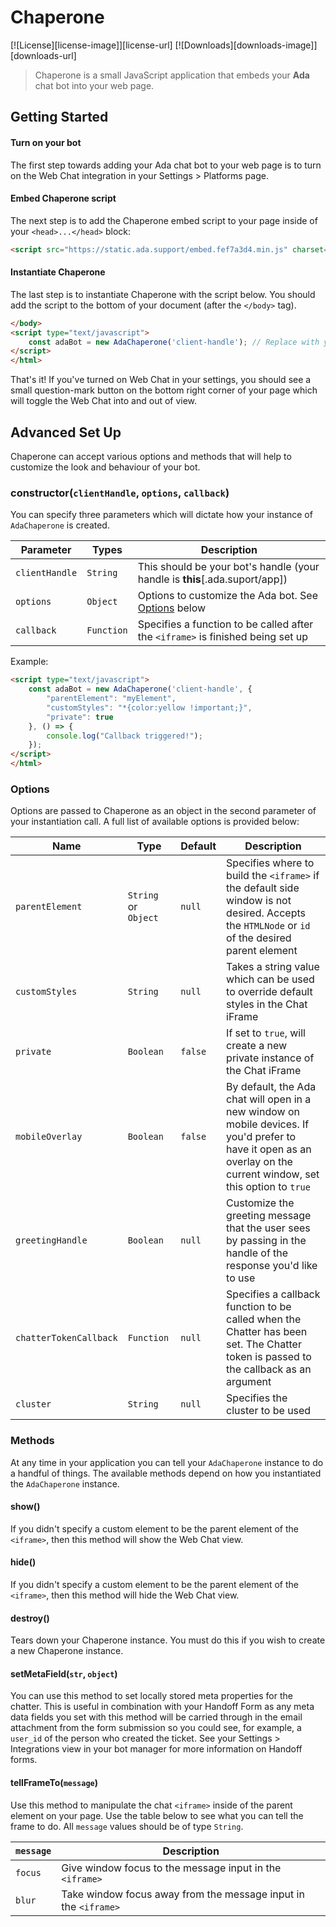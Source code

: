 # Chaperone

[![License][license-image]][license-url]
[![Downloads][downloads-image]][downloads-url]

> Chaperone is a small JavaScript application that embeds your **Ada** chat bot into your web page.

## Getting Started
#### Turn on your bot
The first step towards adding your Ada chat bot to your web page is to turn on the Web Chat integration in your Settings > Platforms page. 

#### Embed Chaperone script
The next step is to add the Chaperone embed script to your page inside of your `<head>...</head>` block:

```html
<script src="https://static.ada.support/embed.fef7a3d4.min.js" charset="utf-8"></script>
```

#### Instantiate Chaperone
The last step is to instantiate Chaperone with the script below. You should add the script to the bottom of your document (after the `</body>` tag).

```html
</body>
<script type="text/javascript">
    const adaBot = new AdaChaperone('client-handle'); // Replace with you bot handle
</script>
</html>
```

That's it! If you've turned on Web Chat in your settings, you should see a small question-mark button on the bottom right corner of your page which will toggle the Web Chat into and out of view.

## Advanced Set Up
Chaperone can accept various options and methods that will help to customize the look and behaviour of your bot. 

### constructor(`clientHandle`, `options`, `callback`)
You can specify three parameters which will dictate how your instance of `AdaChaperone` is created. 

Parameter | Types | Description
--- | --- | ---
`clientHandle` | `String` | This should be your bot's handle (your handle is **this**[.ada.suport/app])
`options` | `Object` | Options to customize the Ada bot. See [Options](#options) below
`callback` | `Function` | Specifies a function to be called after the `<iframe>` is finished being set up

Example:
```html
<script type="text/javascript">
    const adaBot = new AdaChaperone('client-handle', {
        "parentElement": "myElement",
        "customStyles": "*{color:yellow !important;}",
        "private": true
    }, () => {
        console.log("Callback triggered!");
    });
</script>
</html>
```

### Options
Options are passed to Chaperone as an object in the second parameter of your instantiation call. A full list of available options is provided below:

Name  | Type | Default | Description
--- | --- | --- | ---
`parentElement` | `String` or `Object` | `null` | Specifies where to build the `<iframe>` if the default side window is not desired. Accepts the `HTMLNode` or `id` of the desired parent element
`customStyles` | `String` | `null` | Takes a string value which can be used to override default styles in the Chat iFrame
`private` | `Boolean` | `false` | If set to `true`, will create a new private instance of the Chat iFrame
`mobileOverlay` | `Boolean` | `false` | By default, the Ada chat will open in a new window on mobile devices. If you'd prefer to have it open as an overlay on the current window, set this option to `true`
`greetingHandle` | `Boolean` | `null` | Customize the greeting message that the user sees by passing in the handle of the response you'd like to use
`chatterTokenCallback` | `Function` | `null` | Specifies a callback function to be called when the Chatter has been set. The Chatter token is passed to the callback as an argument
`cluster` | `String` | `null` | Specifies the cluster to be used


### Methods
At any time in your application you can tell your `AdaChaperone` instance to do a handful of things. The available methods depend on how you instantiated the `AdaChaperone` instance.

#### show()
If you didn't specify a custom element to be the parent element of the `<iframe>`, then this method will show the Web Chat view.

#### hide()
If you didn't specify a custom element to be the parent element of the `<iframe>`, then this method will hide the Web Chat view.

#### destroy()
Tears down your Chaperone instance. You must do this if you wish to create a new Chaperone instance.

#### setMetaField(`str`, `object`)
You can use this method to set locally stored meta properties for the chatter. This is useful in combination with your Handoff Form as any meta data fields you set with this method will be carried through in the email attachment from the form submission so you could see, for example, a `user_id` of the person who created the ticket. See your Settings > Integrations view in your bot manager for more information on Handoff forms.

#### tellFrameTo(`message`)
Use this method to manipulate the chat `<iframe>` inside of the parent element on your page. Use the table below to see what you can tell the frame to do. All `message` values should be of type `String`.

`message` | Description
--- | ---
`focus` | Give window focus to the message input in the `<iframe>`
`blur` | Take window focus away from the message input in the `<iframe>`


